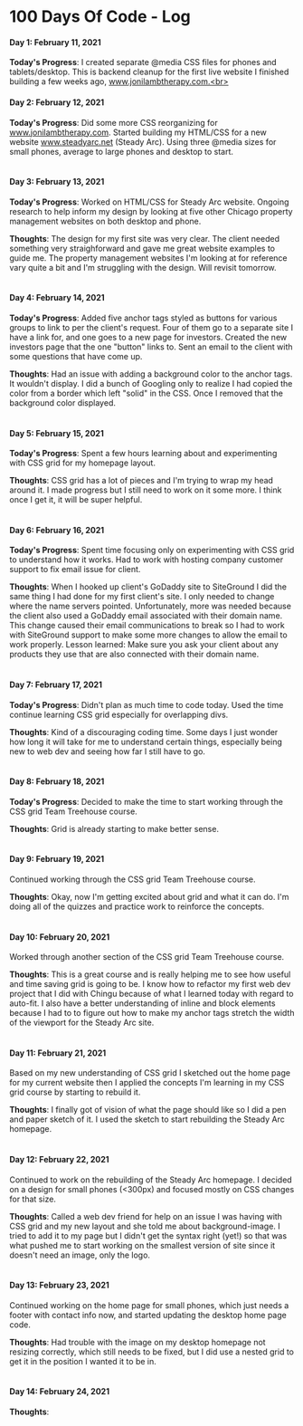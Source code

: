 # 100 Days Of Code - Log

#### Day 1: February 11, 2021

**Today's Progress**:
I created separate @media CSS files for phones and tablets/desktop. This is backend cleanup for the first live website I finished building a few weeks ago, www.jonilambtherapy.com.<br><br>

  
#### Day 2: February 12, 2021

**Today's Progress**:
Did some more CSS reorganizing for www.jonilambtherapy.com. Started building my HTML/CSS for a new website www.steadyarc.net (Steady Arc). Using three @media sizes for small phones, average to large phones and desktop to start.<br><br>

  
#### Day 3: February 13, 2021

**Today's Progress**:
Worked on HTML/CSS for Steady Arc website. Ongoing research to help inform my design by looking at five other Chicago property management websites on both desktop and phone.

**Thoughts**:
The design for my first site was very clear. The client needed something very straighforward and gave me great website examples to guide me. The property management websites I'm looking at for reference vary quite a bit and I'm struggling with the design. Will revisit tomorrow.<br><br>

  
#### Day 4: February 14, 2021

**Today's Progress**:
Added five anchor tags styled as buttons for various groups to link to per the client's request. Four of them go to a separate site I have a link for, and one goes to a new page for investors. Created the new investors page that the one "button" links to. Sent an email to the client with some questions that have come up.

**Thoughts**: 
Had an issue with adding a background color to the anchor tags. It wouldn't display. I did a bunch of Googling only to realize I had copied the color from a border which left "solid" in the CSS. Once I removed that the background color displayed.<br><br>

  
#### Day 5: February 15, 2021

**Today's Progress**:
Spent a few hours learning about and experimenting with CSS grid for my homepage layout.

**Thoughts**: 
CSS grid has a lot of pieces and I'm trying to wrap my head around it. I made progress but I still need to work on it some more. I think once I get it, it will be super helpful.<br><br>

  
#### Day 6: February 16, 2021

**Today's Progress**:
Spent time focusing only on experimenting with CSS grid to understand how it works. Had to work with hosting company customer support to fix email issue for client.

**Thoughts**:
When I hooked up client's GoDaddy site to SiteGround I did the same thing I had done for my first client's site. I only needed to change where the name servers pointed. Unfortunately, more was needed because the client also used a GoDaddy email associated with their domain name. This change caused their email communications to break so I had to work with SiteGround support to make some more changes to allow the email to work properly. Lesson learned: Make sure you ask your client about any products they use that are also connected with their domain name.<br><br>

  
#### Day 7: February 17, 2021

**Today's Progress**:
Didn't plan as much time to code today. Used the time continue learning CSS grid especially for overlapping divs.

**Thoughts**:
Kind of a discouraging coding time. Some days I just wonder how long it will take for me to understand certain things, especially being new to web dev and seeing how far I still have to go.<br><br>


#### Day 8: February 18, 2021

**Today's Progress**:
Decided to make the time to start working through the CSS grid Team Treehouse course.

**Thoughts**:
Grid is already starting to make better sense.<br><br>


#### Day 9: February 19, 2021
Continued working through the CSS grid Team Treehouse course.

**Thoughts**:
Okay, now I'm getting excited about grid and what it can do. I'm doing all of the quizzes and practice work to reinforce the concepts.<br><br>


#### Day 10: February 20, 2021
Worked through another section of the CSS grid Team Treehouse course.

**Thoughts**:
This is a great course and is really helping me to see how useful and time saving grid is going to be. I know how to refactor my first web dev project that I did with Chingu because of what I learned today with regard to auto-fit. I also have a better understanding of inline and block elements because I had to to figure out how to make my anchor tags stretch the width of the viewport for the Steady Arc site.<br><br>


#### Day 11: February 21, 2021
Based on my new understanding of CSS grid I sketched out the home page for my current website then I applied the concepts I'm learning in my CSS grid course by starting to rebuild it.

**Thoughts**:
I finally got of vision of what the page should like so I did a pen and paper sketch of it. I used the sketch to start rebuilding the Steady Arc homepage.<br><br>


#### Day 12: February 22, 2021
Continued to work on the rebuilding of the Steady Arc homepage. I decided on a design for small phones (<300px) and focused mostly on CSS changes for that size.

**Thoughts**:
Called a web dev friend for help on an issue I was having with CSS grid and my new layout and she told me about background-image. I tried to add it to my page but I didn't get the syntax right (yet!) so that was what pushed me to start working on the smallest version of site since it doesn't need an image, only the logo.<br><br>


#### Day 13: February 23, 2021
Continued working on the home page for small phones, which just needs a footer with contact info now, and started updating the desktop home page code.

**Thoughts**:
Had trouble with the image on my desktop homepage not resizing correctly, which still needs to be fixed, but I did use a nested grid to get it in the position I wanted it to be in.<br><br>


#### Day 14: February 24, 2021


**Thoughts**:

